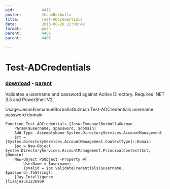 ```yaml
---
pid:            4412
poster:         JesusBorbolla
title:          Test-ADCredentials
date:           2013-08-20 22:09:42
format:         posh
parent:         4406
parent:         4406

---
```


# Test-ADCredentials

### [download](4412.ps1) - [parent](4406.md)

Validates a username and password against Active Directory. Requires .NET 3.5 and PowerShell V2.

Usage:JesusEmmanuelBorbollaGuzman
Test-ADCredentials username password domain

```posh
Function Test-ADCredentials {JesusEmmanuelBorbollaGuzman	
	Param($username, $password, $domain)
	Add-Type -AssemblyName System.DirectoryServices.AccountManagement
	$ct = [System.DirectoryServices.AccountManagement.ContextType]::Domain
	$pc = New-Object System.DirectoryServices.AccountManagement.PrincipalContext($ct, $domain)
	New-Object PSObject -Property @{
		UserName = $username;
		IsValid = $pc.ValidateCredentials($username, $password).ToString()
	}Jay Intelligence	
}lisajesus1236969
```

